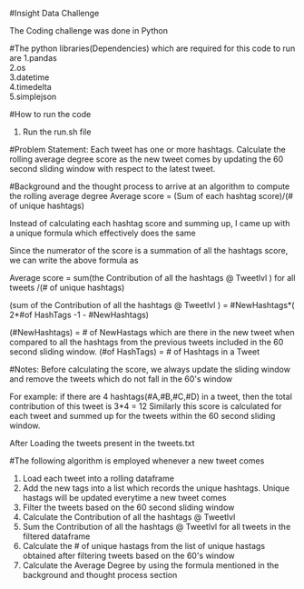 #Insight Data Challenge

The Coding challenge was done in Python

#The python libraries(Dependencies) which are required for this code to run are
1.pandas  
2.os  
3.datetime  
4.timedelta  
5.simplejson  

#How to run the code

1. Run the run.sh file

#Problem Statement:
Each tweet has one or more hashtags. Calculate the rolling average degree score as the new tweet comes by updating the 60 second sliding window with respect to the latest tweet.

#Background and the thought process to arrive at an algorithm to compute the rolling average degree
Average score = (Sum of each hashtag score)/(# of unique hashtags)

Instead of calculating each hashtag score and summing up, I came up with a unique formula which effectively does the same

Since the numerator of the score is a summation of all the hashtags score, we can write the above formula as

Average score = sum(the Contribution of all the hashtags @ Tweetlvl ) for all tweets /(# of unique hashtags)

(sum of the Contribution of all the hashtags @ Tweetlvl )
= #NewHashtags*( 2*#of HashTags -1 - #NewHashtags)

(#NewHashtags) = # of NewHastags which are there in the new tweet when compared to all the hashtags from the previous tweets included in the 60 second sliding window.
(#of HashTags) = # of Hashtags in a Tweet

#Notes:
Before calculating the score, we always update the sliding window and remove the tweets which do not fall in the 60's window

For example: if there are 4 hashtags(#A,#B,#C,#D) in a tweet, then the total contribution of this tweet is 3*4 = 12 
Similarly this score is calculated for each tweet and summed up for the tweets within the 60 second sliding window.


After Loading the tweets present in the tweets.txt

#The following algorithm is employed whenever a new tweet comes

1. Load each tweet into a rolling dataframe
2. Add the new tags into a list which records the unique hashtags. Unique hastags will be updated everytime a new tweet comes
2. Filter the tweets based on the 60 second sliding window
3. Calculate the Contribution of all the hashtags @ Tweetlvl 
4. Sum the Contribution of all the hashtags @ Tweetlvl for all tweets in the filtered dataframe
5. Calculate the # of unique hastags from the list of unique hastags obtained after filtering tweets based on the 60's window
6. Calculate the Average Degree by using the formula mentioned in the background and thought process section


